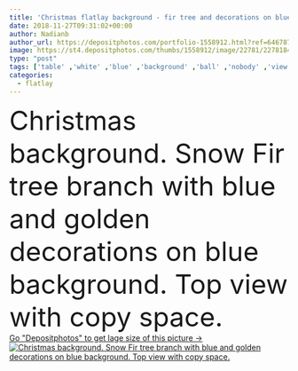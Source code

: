 ```yaml
---
title: 'Christmas flatlay background - fir tree and decorations on blue '
date: 2018-11-27T09:31:02+00:00
author: Nadianb
author_url: https://depositphotos.com/portfolio-1558912.html?ref=64678756
image: https://st4.depositphotos.com/thumbs/1558912/image/22781/227818462/api_thumb_450.jpg?forcejpeg=true
type: "post"
tags: ['table' ,'white' ,'blue' ,'background' ,'ball' ,'nobody' ,'view' ,'gift' ,'christmas' ,'decoration' ,'decorative' ,'festive' ,'greeting' ,'holiday' ,'present' ,'ribbon' ,'xmas' ,'new' ,'decor' ,'gold' ,'season' ,'seasonal' ,'vertical' ,'golden' ,'wooden' ,'tree' ,'branch' ,'card' ,'frame' ,'symbol' ,'snow' ,'winter' ,'year' ,'pine' ,'merry' ,'lay' ,'fir' ,'flat' ,'cone' ,'top' ,'snowy' ,'above' ,'copy space' ,'christmas decoration' ,'christmas background' ,'flatlay' ]
categories: 
  - flatlay
---
```

<div aling="center">
            <font size="60"> Christmas background. Snow Fir tree branch with blue and golden decorations on blue background. Top view with copy space.</font>   
</div>
<div>
    <a href='https://st4.depositphotos.com/thumbs/1558912/image/22781/227818462/api_thumb_450.jpg?forcejpeg=true?ref=64678756' target=_blank > Go "Depositphotos" to get lage size of this picture ->
        <img href='https://st4.depositphotos.com/thumbs/1558912/image/22781/227818462/api_thumb_450.jpg?forcejpeg=true?ref=64678756' src='https://st4.depositphotos.com/1558912/22781/i/950/depositphotos_227818462-stock-photo-christmas-flatlay-background-fir-tree.jpg?forcejpeg=true' alt='Christmas background. Snow Fir tree branch with blue and golden decorations on blue background. Top view with copy space.' >
    </a>
</div>

